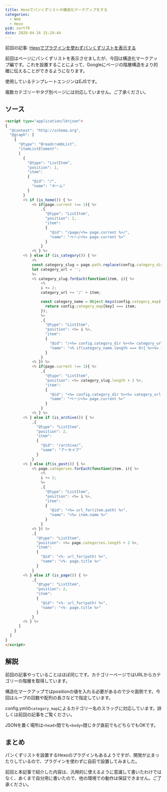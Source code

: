 ```yaml
---
title: Hexoでパンくずリストの構造化マークアップをする
categories:
  - Web
  - Hexo
pid: surt79
date: 2020-04-26 15:24:44
---
```


前回の記事:
[Hexoでプラグインを使わずパンくずリストを表示する](/post/xzr273/)


前回はページにパンくずリストを表示させましたが、今回は構造化マークアップ編です。これを設置することによって、Googleにページの階層構造をより的確に伝えることができるようになります。

使用しているテンプレートエンジンはEJSです。

<div class="alert caution">複数カテゴリーやタグ別ページには対応していません。ご了承ください。</div>


## ソース

```html
<script type="application/ld+json">
{
  "@context": "http://schema.org",
  "@graph": [
    {
      "@type": "BreadcrumbList",
      "itemListElement":
      [
        {
          "@type": "ListItem",
          "position": 1,
          "item":
          {
            "@id": "/",
            "name": "ホーム"
          }
        }
        <% if (is_home()) { %>
            <% if(page.current !== 1){ %>
                ,{
                  "@type": "ListItem",
                  "position": 2,
                  "item":
                  {
                    "@id": "/page/<%= page.current %>/",
                    "name": "ページ<%= page.current %>"
                  }
                }
            <% } %>
        <% } else if (is_category()) { %>
            <%
            const category_slug = page.path.replace(config.category_dir + '/', '').replace(/\/page\/.+/,'').replace(/\/index.html/, '').split('/');
            let category_url = '';
            %>
            <% category_slug.forEach(function(item, i){ %>
                <%
                i += 2;
                category_url += '/' + item;

                const category_name = Object.keys(config.category_map).filter( (key) => {
                  return config.category_map[key] === item;
                });
                %>
                ,{
                  "@type": "ListItem",
                  "position": <%= i %>,
                  "item":
                  {
                    "@id": "/<%= config.category_dir %><%= category_url %>/",
                    "name": "<% if(category_name.length === 0){ %><%= item %><%}else{%><%= category_name %><%}%>"
                  }
                }
            <% }) %>
            <% if(page.current !== 1){ %>
                ,{
                  "@type": "ListItem",
                  "position": <%= category_slug.length + 2 %>,
                  "item":
                  {
                    "@id": "<%= config.category_dir %><%= category_url %>/page/<%= page.current %>/",
                    "name": "ページ<%= page.current %>"
                  }
                }
            <% } %>
        <% } else if (is_archive()) { %>
            ,{
              "@type": "ListItem",
              "position": 2,
              "item":
              {
                "@id": "/archive/",
                "name": "アーカイブ"
              }
            }
        <% } else if(is_post()) { %>
            <% page.categories.forEach(function(item, i){ %>
                <%
                i += 2;
                %>
                ,{
                  "@type": "ListItem",
                  "position": <%= i %>,
                  "item":
                  {
                    "@id": "<%= url_for(item.path) %>",
                    "name": "<%= item.name %>"
                  }
                }
            <% }) %>
            ,{
              "@type": "ListItem",
              "position": <%= page.categories.length + 2 %>,
              "item":
              {
                "@id": "<%- url_for(path) %>",
                "name": "<%- page.title %>"
              }
            }
        <% } else if (is_page()) { %>
            ,{
              "@type": "ListItem",
              "position": 2,
              "item":
              {
                "@id": "<%- url_for(path) %>",
                "name": "<%- page.title %>"
              }
            }
        <% } %>
      ]
    }
  ]
}
</script>
```

## 解説

前回の記事やっていることはほぼ同じです。カテゴリーページではURLからカテゴリーの階層を取得しています。

構造化マークアップではpositionの値を入れる必要があるので少々面倒です。今回はループの回数や配列の長さなどで指定しています。

config.ymlの`category_map`によるカテゴリー名のスラッグに対応しています。詳しくは前回の記事をご覧ください。

JSONを置く場所は`<head>`間でも`<body>`閉じタグ直前でもどちらでもOKです。


## まとめ

パンくずリストを設置するHexoのプラグインもあるようですが、開発が止まったりしているので、プラグインを使わずに自前で設置してみました。

前回と本記事で紹介した内容は、汎用的に使えるように意識して書いたわけではなく、あくまで自分用に書いたので、他の環境での動作は保証できません。ご了承ください。
